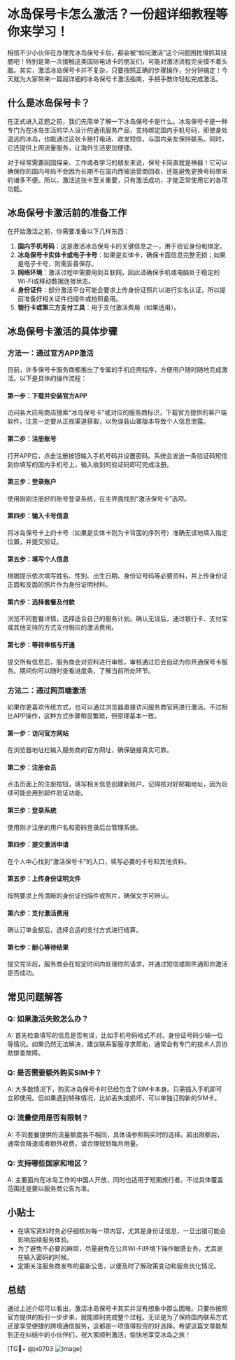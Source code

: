 # 冰岛保号卡怎么激活？一份超详细教程等你来学习！

相信不少小伙伴在办理完冰岛保号卡后，都会被“如何激活”这个问题困扰得抓耳挠腮吧！特别是第一次接触这类国际电话卡的朋友们，可能对激活流程完全摸不着头脑。其实，激活冰岛保号卡并不复杂，只要按照正确的步骤操作，分分钟搞定！今天就为大家带来一篇超详细的冰岛保号卡激活指南，手把手教你轻松完成激活。

## 什么是冰岛保号卡？

在正式进入正题之前，我们先简单了解一下冰岛保号卡是什么。冰岛保号卡是一种专门为在冰岛生活的华人设计的通讯服务产品，支持绑定国内手机号码，即使身处遥远的冰岛，也能通过这张卡接打电话、收发短信，与国内亲友保持联系。同时，它还提供上网流量服务，让海外生活更加便捷。

对于经常需要回国探亲、工作或者学习的朋友来说，保号卡简直就是神器！它可以确保你的国内号码不会因为长期不在国内而被运营商回收，还能避免更换号码带来的诸多不便。所以，激活这张卡至关重要，只有激活成功，才能正常使用它的各项功能。

## 冰岛保号卡激活前的准备工作

在开始激活之前，你需要准备以下几样东西：

1. **国内手机号码**：这是激活冰岛保号卡的关键信息之一，用于验证身份和绑定。
2. **冰岛保号卡实体卡或电子卡号**：如果是实体卡，确保卡面信息完整无损；如果是电子卡号，则需妥善保存。
3. **网络环境**：激活过程中需要用到互联网，因此请确保手机或电脑处于稳定的Wi-Fi或移动数据连接状态。
4. **身份证件**：部分激活平台可能会要求上传身份证照片以进行实名认证，所以提前准备好相关证件扫描件或拍照备用。
5. **银行卡或第三方支付工具**：用于支付激活费用（如果适用）。

## 冰岛保号卡激活的具体步骤

### 方法一：通过官方APP激活

目前，许多保号卡服务商都推出了专属的手机应用程序，方便用户随时随地完成激活。以下是具体的操作流程：

#### 第一步：下载并安装官方APP
访问各大应用商店搜索“冰岛保号卡”或对应的服务商标识，下载官方提供的客户端软件。注意一定要从正规渠道获取，以免误装山寨版本导致个人信息泄露。

#### 第二步：注册账号
打开APP后，点击注册按钮输入手机号码并设置密码。系统会发送一条验证码短信到你填写的国内手机号上，输入收到的验证码即可完成注册。

#### 第三步：登录账户
使用刚刚注册好的账号登录系统，在主界面找到“激活保号卡”选项。

#### 第四步：输入卡号信息
将冰岛保号卡上的卡号（如果是实体卡则为卡背面的序列号）准确无误地填入指定位置，并提交验证。

#### 第五步：填写个人信息
根据提示依次填写姓名、性别、出生日期、身份证号码等必要资料，并上传身份证正面和反面的照片作为身份证明材料。

#### 第六步：选择套餐及付款
浏览不同套餐详情，选择适合自己的服务计划。确认无误后，通过银行卡、支付宝或其他支持的方式支付相应的激活费用。

#### 第七步：等待审核与开通
提交所有信息后，服务商会对资料进行审核，审核通过后会自动为你开通保号卡服务。期间你可以随时查看进度条，了解当前所处环节。

### 方法二：通过网页端激活

如果你更喜欢传统方式，也可以通过浏览器直接访问服务商官网进行激活。不过相比APP操作，这种方式步骤稍显繁琐，但原理基本一致。

#### 第一步：访问官方网站
在浏览器地址栏输入服务商的官方网址，确保链接真实可靠。

#### 第二步：注册会员
点击页面上的注册按钮，填写相关信息创建新账户。记得核对好邮箱地址，因为后续可能会用到邮件验证功能。

#### 第三步：登录系统
使用刚才注册的用户名和密码登录后台管理系统。

#### 第四步：提交激活申请
在个人中心找到“激活保号卡”的入口，填写必要的卡号和其他资料。

#### 第五步：上传身份证明文件
按照要求上传清晰的身份证扫描件或照片，确保文字可辨认。

#### 第六步：支付激活费用
确认订单金额后，选择合适的支付方式进行结算。

#### 第七步：耐心等待结果
提交完毕后，服务商会在规定时间内处理你的请求，并通过短信或邮件通知你激活是否成功。

## 常见问题解答

### Q: 如果激活失败怎么办？
A: 首先检查填写的信息是否有误，比如手机号码格式不对、身份证号码少输一位等情况。如果仍然无法解决，建议联系客服寻求帮助，通常会有专门的技术人员协助排查故障。

### Q: 是否需要额外购买SIM卡？
A: 大多数情况下，购买冰岛保号卡时已经包含了SIM卡本身。只需插入手机即可立即使用。但如果遇到特殊情况，比如丢失或损坏，可以单独订购新的SIM卡。

### Q: 流量使用是否有限制？
A: 不同套餐提供的流量额度各不相同，具体请参照购买时的选择。超出限额后，通常会降速或者额外收费，请合理规划每月用量。

### Q: 支持哪些国家和地区？
A: 主要面向在冰岛工作的中国人开放，同时也适用于短期旅行者。不过具体覆盖范围还是要以服务商公告为准。

## 小贴士

- 在填写资料时务必仔细核对每一项内容，尤其是身份证信息，一旦出错可能会影响后续服务体验。
- 为了避免不必要的麻烦，尽量避免在公共Wi-Fi环境下操作敏感业务，尤其是在输入密码的时候。
- 定期关注服务商发布的最新公告，以便及时了解政策变动和服务优化情况。

## 总结

通过上述介绍可以看出，激活冰岛保号卡其实并没有想象中那么困难。只要你按照官方提供的指引一步步来，就能顺利完成整个过程。无论是为了保持国内联系方式还是享受便捷的跨境通信服务，这都是一项值得投资的好选择。希望这篇文章能帮到正在纠结中的小伙伴们，祝大家顺利激活，愉快地享受冰岛之旅！

[TG💪+ @jx0703 ![Image](https://github.com/user-attachments/assets/dbca1d08-cadb-493c-b0ec-ad6f7a83f270)]
